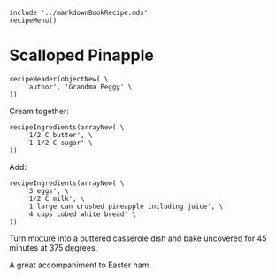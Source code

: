 ~~~ markdown-script
include '../markdownBookRecipe.mds'
recipeMenu()
~~~

# Scalloped Pinapple

~~~ markdown-script
recipeHeader(objectNew( \
    'author', 'Grandma Peggy' \
))
~~~

Cream together:

~~~ markdown-script
recipeIngredients(arrayNew( \
    '1/2 C butter', \
    '1 1/2 C sugar' \
))
~~~

Add:

~~~ markdown-script
recipeIngredients(arrayNew( \
    '3 eggs', \
    '1/2 C milk', \
    '1 large can crushed pineapple including juice', \
    '4 cups cubed white bread' \
))
~~~

Turn mixture into a buttered casserole dish and bake uncovered for 45 minutes at 375 degrees.

A great accompaniment to Easter ham.
